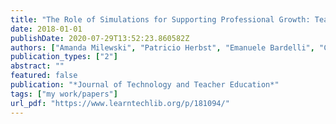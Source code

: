```yaml
---
title: "The Role of Simulations for Supporting Professional Growth: Teachers’ Engagement in Virtual Professional Experimentation"
date: 2018-01-01
publishDate: 2020-07-29T13:52:23.860582Z
authors: ["Amanda Milewski", "Patricio Herbst", "Emanuele Bardelli", "Carolyn Hetrick"]
publication_types: ["2"]
abstract: ""
featured: false
publication: "*Journal of Technology and Teacher Education*"
tags: ["my work/papers"]
url_pdf: "https://www.learntechlib.org/p/181094/"
---
```


